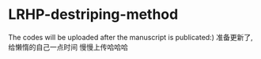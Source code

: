 # LRHP-destriping-method


The codes will be uploaded after the manuscript is publicated:)
准备更新了,给懒惰的自己一点时间 慢慢上传哈哈哈
